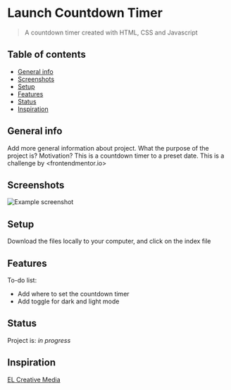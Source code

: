 # Launch Countdown Timer

> A countdown timer created with HTML, CSS and Javascript

## Table of contents

- [General info](#general-info)
- [Screenshots](#screenshots)
- [Setup](#setup)
- [Features](#features)
- [Status](#status)
- [Inspiration](#inspiration)

## General info

Add more general information about project. What the purpose of the project is? Motivation?
This is a countdown timer to a preset date. This is a challenge by <frontendmentor.io>

## Screenshots

![Example screenshot](readme.png)

## Setup

Download the files locally to your computer, and click on the index file

## Features

To-do list:

- Add where to set the countdown timer
- Add toggle for dark and light mode

## Status

Project is: _in progress_

## Inspiration

[EL Creative Media](https://www.youtube.com/watch?v=ldEdYtW4Dtc&ab_channel=ELCreativeMedia)
